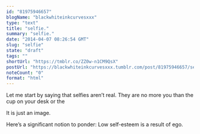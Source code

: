 ```yaml
---
id: "81975946657"
blogName: "blackwhiteinkcurvesxxx"
type: "text"
title: "selfie."
summary: "selfie."
date: "2014-04-07 08:26:54 GMT"
slug: "selfie"
state: "draft"
tags: ""
shortUrl: "https://tmblr.co/ZZ0w-n1CM9QsX"
postUrl: "https://blackwhiteinkcurvesxxx.tumblr.com/post/81975946657/selfie"
noteCount: "0"
format: "html"
---
```


Let me start by saying that selfies aren’t real. They are no more you than the cup on your desk or the 

It is just an image. 

Here’s a significant notion to ponder: Low self-esteem is a result of ego.